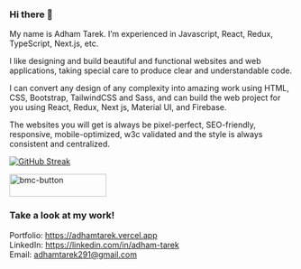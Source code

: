 
### Hi there 👋

My name is Adham Tarek. I’m experienced in Javascript, React, Redux, TypeScript, Next.js, etc.

I like designing and build beautiful and functional websites and web applications, taking special care to produce clear and understandable code.

I can convert any design of any complexity into amazing work using HTML, CSS, Bootstrap, TailwindCSS and Sass, and can build the web project for you using React, Redux, Next js, Material UI, and Firebase.

The websites you will get is always be pixel-perfect, SEO-friendly, responsive, mobile-optimized, w3c validated and the style is always consistent and centralized.

[![GitHub Streak](http://github-readme-streak-stats.herokuapp.com?user=adham618&date_format=M%20j%5B%2C%20Y%5D&currStreakLabel=000000&ring=000000&fire=000000)](https://git.io/streak-stats)<br/>

<a href="https://www.buymeacoffee.com/adhamtarek" target="_blank"><img width="172" height="40" alt="bmc-button" src="https://user-images.githubusercontent.com/88515844/161430006-50742200-80cb-4c8f-b60c-ffe9260ff64e.png">
</a>



### Take a look at my work!

Portfolio: https://adhamtarek.vercel.app<br>
LinkedIn: https://linkedin.com/in/adham-tarek<br>
Email: adhamtarek291@gmail.com<br>
